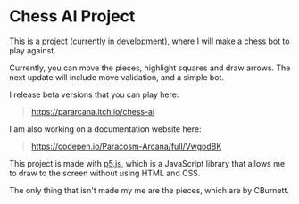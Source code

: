 # Chess AI Project

This is a project (currently in development), where I will make a chess bot to play against.

Currently, you can move the pieces, highlight squares and draw arrows. The next update will include move validation, and a simple bot.

I release beta versions that you can play here:
> https://pararcana.itch.io/chess-ai

I am also working on a documentation website here:
> https://codepen.io/Paracosm-Arcana/full/VwgodBK

This project is made with [p5.js](https://p5js.org/), which is a JavaScript library that allows me to draw to the screen without using HTML and CSS.

The only thing that isn't made my me are the pieces, which are by CBurnett.
